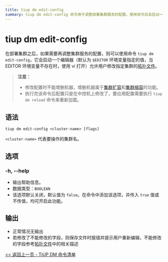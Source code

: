 ```yaml
---
title: tiup dm edit-config
summary: tiup dm edit-config 命令用于调整部署集群服务的配置。使用命令后会启动一个编辑器，允许用户修改指定集群的拓扑文件。注意：修改配置时不能增删机器，需执行 tiup dm reload 命令来重新加载配置。语法：tiup dm edit-config <cluster-name>。选项：-h, --help 输出帮助信息。输出：正常情况无输出，若修改了不能修改的字段，则保存文件时报错并提示用户重新编辑。
---
```


# tiup dm edit-config

在部署集群之后，如果需要再调整集群服务的配置，则可以使用命令 `tiup dm edit-config`，它会启动一个编辑器（默认为 `$EDITOR` 环境变量指定的值，当 EDITOR 环境变量不存在时，使用 vi 打开）允许用户修改指定集群的[拓扑文件](/tiup/tiup-dm-topology-reference.md)。

> **注意：**
>
> + 修改配置时不能增删机器，增删机器属于[集群扩容](/tiup/tiup-component-dm-scale-out.md)和[集群缩容](/tiup/tiup-component-dm-scale-in.md)的功能。
> + 执行完该命令后配置只是在中控机上修改了，要应用配置需要执行 `tiup dm reload` 命令来重新加载。

## 语法

```shell
tiup dm edit-config <cluster-name> [flags]
```

`<cluster-name>` 代表要操作的集群名。

## 选项

### -h, --help

- 输出帮助信息。
- 数据类型：`BOOLEAN`
- 该选项默认关闭，默认值为 `false`。在命令中添加该选项，并传入 `true` 值或不传值，均可开启此功能。

## 输出

- 正常情况无输出
- 若修改了不能修改的字段，则保存文件时报错并提示用户重新编辑，不能修改的字段参考[拓扑文件](/tiup/tiup-dm-topology-reference.md)中的相关描述

[<< 返回上一页 - TiUP DM 命令清单](/tiup/tiup-component-dm.md#命令清单)